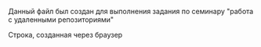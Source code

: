 
Данный файл был создан для выполнения задания по семинару "работа с удаленными репозиториями"

Cтрока, созданная через браузер
